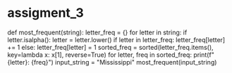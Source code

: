 # assigment_3
def most_frequent(string):
    letter_freq = {}
    for letter in string:
        if letter.isalpha():
            letter = letter.lower()
            if letter in letter_freq:
                letter_freq[letter] += 1
            else:
                letter_freq[letter] = 1
    sorted_freq = sorted(letter_freq.items(), key=lambda x: x[1], reverse=True)
    for letter, freq in sorted_freq:
        print(f"{letter}: {freq}")
input_string = "Mississippi"
most_frequent(input_string)
